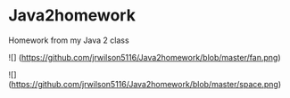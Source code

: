 # Java2homework
Homework from my Java 2 class

![] (https://github.com/jrwilson5116/Java2homework/blob/master/fan.png)

![] (https://github.com/jrwilson5116/Java2homework/blob/master/space.png)

